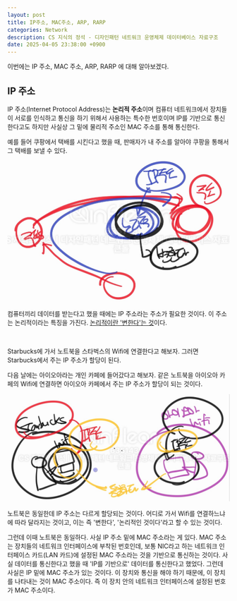 ```yaml
---
layout: post
title: IP주소, MAC주소, ARP, RARP
categories: Network
description: CS 지식의 정석 - 디자인패턴 네트워크 운영체제 데이터베이스 자료구조
date: 2025-04-05 23:38:00 +0900
---
```

이번에는 IP 주소, MAC 주소, ARP, RARP 에 대해 알아보겠다.

## IP 주소

IP 주소(Internet Protocol Address)는 <b>논리적 주소</b>이며 컴퓨터 네트워크에서 장치들이 서로를 인식하고 통신을 하기 위해서 사용하는 특수한 번호이며 IP를 기반으로 통신한다고도 하지만 사실상 그 밑에 물리적 주소인 MAC 주소를 통해 통신한다.

예를 들어 쿠팡에서 택배를 시킨다고 했을 때, 판매자가 내 주소를 알아야 쿠팡을 통해서 그 택배를 보낼 수 있다.

<img src="/assets/img/captures/ip_address_coupang_ex.jpg" width="600px" />

컴퓨터끼리 데이터를 받는다고 했을 때에는 IP 주소라는 주소가 필요한 것이다. 이 주소는 논리적이라는 특징을 가진다. <u>논리적이란 '변한다'는 것</u>이다.

<br>

Starbucks에 가서 노트북을 스타벅스의 Wifi에 연결한다고 해보자. 그러면 Starbucks에서 주는 IP 주소가 할당이 된다.

다음 날에는 아이오아라는 개인 카페에 들어갔다고 해보자. 같은 노트북을 아이오아 카페의 Wifi에 연결하면 아이오아 카페에서 주는 IP 주소가 할당이 되는 것이다.

<img src="/assets/img/captures/ip-mac-starbucks-ex.jpg" width="600px" />

노트북은 동일한데 IP 주소는 다르게 할당되는 것이다. 어디로 가서 Wifi를 연결하느냐에 따라 달라지는 것이고, 이는 즉 '변한다', '논리적인 것이다'라고 할 수 있는 것이다.

그런데 이때 노트북은 동일하다. 사실 IP 주소 밑에 MAC 주소라는 게 있다. MAC 주소는 장치들의 네트워크 인터페이스에 부착된 번호인데, 보통 NIC라고 하는 네트워크 인터페이스 카드(LAN 카드)에 설정된 MAC 주소라는 것을 기반으로 통신하는 것이다. 사실 데이터를 통신한다고 했을 때 'IP를 기반으로' 데이터를 통신한다고 했었다. 그런데 사실은 IP 밑에 MAC 주소가 있는 것이다. 이 장치와 통신을 해야 하기 때문에, 이 장치를 나타내는 것이 MAC 주소이다. 즉 이 장치 안의 네트워크 인터페이스에 설정된 번호가 MAC 주소이다. 